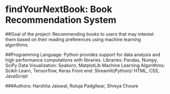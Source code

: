 # findYourNextBook: Book Recommendation System 

##Goal of the project:
Recommending books to users that may interest them based on their reading preferences using machine learning algorithms. 

##Programming Language: 
Python provides support for data analysis and high performance computations with libraries. 
Libraries: Pandas, Numpy, SciPy
Data Visualization: Seaborn, MatplotLib
Machine Learning Algorithms: Scikit-Learn, Tensorflow, Keras
Front end: Streamlit(Python)/ HTML, CSS, JavaScript

###Authors:
Harshita Jaiswal, Rutuja Padgilwar, Shreya Choure
